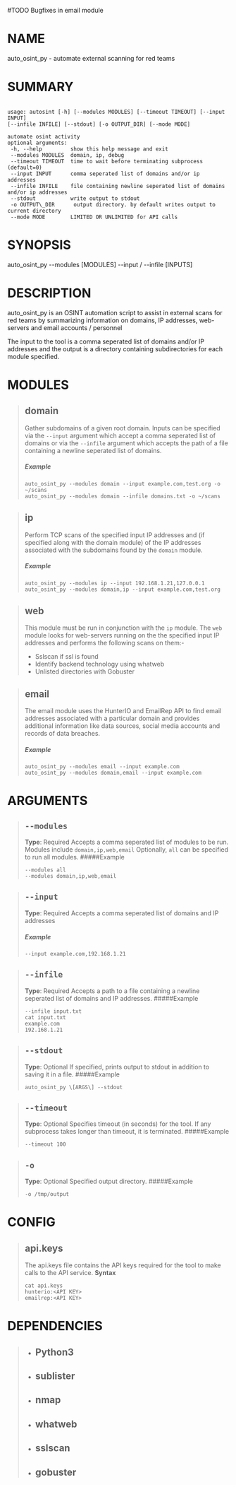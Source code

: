 #TODO
Bugfixes in email module

# NAME
auto_osint_py - automate external scanning for red teams

# SUMMARY

```

usage: autosint [-h] [--modules MODULES] [--timeout TIMEOUT] [--input INPUT]
[--infile INFILE] [--stdout] [-o OUTPUT_DIR] [--mode MODE]   
         
automate osint activity  
optional arguments:  
 -h, --help         show this help message and exit  
 --modules MODULES  domain, ip, debug  
 --timeout TIMEOUT  time to wait before terminating subprocess (default=0)  
 --input INPUT      comma seperated list of domains and/or ip addresses  
 --infile INFILE    file containing newline seperated list of domains and/or ip addresses  
 --stdout           write output to stdout  
 -o OUTPUT\_DIR      output directory. by default writes output to current directory  
 --mode MODE        LIMITED OR UNLIMITED for API calls
```

# SYNOPSIS
auto_osint_py --modules \[MODULES\] --input / --infile \[INPUTS\] 

# DESCRIPTION
auto_osint_py is an OSINT automation script to assist in external scans for red teams by summarizing information on domains, IP addresses, web-servers and email accounts / personnel

The input to the tool is a comma seperated list of domains and/or IP addresses and the output is a directory containing subdirectories for each module specified.

# MODULES

> ## domain
> Gather subdomains of a given root domain.
Inputs can be specified via the `--input` argument which accept a comma seperated list of domains or via the `--infile` argument which accepts the path of a file containing a newline seperated list of domains.
>##### Example
>```
>auto_osint_py --modules domain --input example.com,test.org -o ~/scans
>auto_osint_py --modules domain --infile domains.txt -o ~/scans 
>```


>## ip 
> Perform TCP scans of the specified input IP addresses and (if specified along with the domain module) of the IP addresses associated with the subdomains found by the `domain` module.
>##### Example
>```
>auto_osint_py --modules ip --input 192.168.1.21,127.0.0.1
>auto_osint_py --modules domain,ip --input example.com,test.org
>```

> ## web
> This module must be run in conjunction with the `ip` module. The `web` module looks for web-servers running on the the specified input IP addresses and performs the following scans on them:-
> - Sslscan if ssl is found 
>-  Identify backend technology using whatweb
>-  Unlisted directories with Gobuster

>## email
>The email module uses the HunterIO and EmailRep API to find email addresses associated with a particular domain and provides additional information like data sources, social media accounts and records of data breaches.
>##### Example
>```
>auto_osint_py --modules email --input example.com
>auto_osint_py --modules domain,email --input example.com
>```

# ARGUMENTS

>## ``--modules``
>**Type**: Required
>Accepts a comma seperated list of modules to be run.
>Modules include ``domain,ip,web,email``
>Optionally, ``all`` can be specified to run all modules.
>#####Example
>```
>--modules all
>--modules domain,ip,web,email
>```

> ## ``--input``
> **Type**: Required
> Accepts a comma seperated list of domains and IP addresses
> ##### Example
> ```
> --input example.com,192.168.1.21
> ```

> ## ``--infile``
> **Type**: Required
> Accepts a path to a file containing a newline seperated list of domains and IP addresses.
> #####Example
>```
>--infile input.txt
>cat input.txt
>example.com
>192.168.1.21
>```

> ## ``--stdout``
> **Type**: Optional
> If specified, prints output to stdout in addition to saving it in a file.
> #####Example
>```
>auto_osint_py \[ARGS\] --stdout
>```

> ## ``--timeout``
> **Type**: Optional
> Specifies timeout (in seconds) for the tool. If any subprocess takes longer than timeout, it is terminated.
> #####Example
>```
>--timeout 100
>```

> ## ``-o``
> **Type**: Optional
> Specified output directory.
> #####Example
>```
>-o /tmp/output
>```

# CONFIG

> ## api.keys
> The api.keys file contains the API keys required for the tool to make calls to the API service.
> **Syntax**
> ```
> cat api.keys
> hunterio:<API KEY>
> emailrep:<API KEY>
> ```

# DEPENDENCIES

> - ## Python3
> - ## sublister
> - ## nmap
> - ## whatweb
> - ## sslscan
> - ## gobuster

